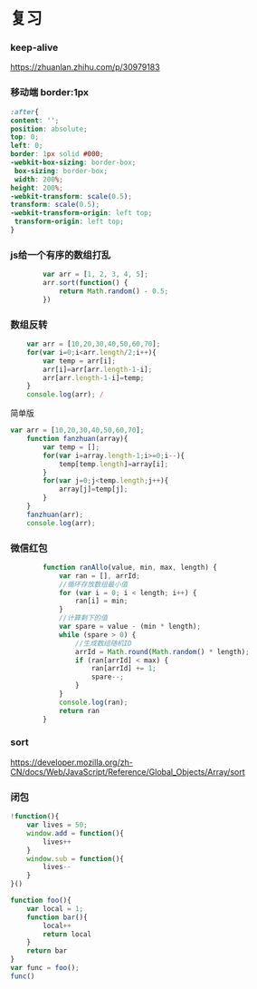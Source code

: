 # 复习

### keep-alive 

https://zhuanlan.zhihu.com/p/30979183

### 移动端 border:1px

```css
:after{
content: ''; 
position: absolute;
top: 0; 
left: 0; 
border: 1px solid #000; 
-webkit-box-sizing: border-box;
 box-sizing: border-box;
 width: 200%; 
height: 200%; 
-webkit-transform: scale(0.5); 
transform: scale(0.5); 
-webkit-transform-origin: left top;
 transform-origin: left top;
}
```

### js给一个有序的数组打乱

```js
        var arr = [1, 2, 3, 4, 5];
        arr.sort(function() {
            return Math.random() - 0.5;
        })
```

### 数组反转

```js
	var arr = [10,20,30,40,50,60,70];
	for(var i=0;i<arr.length/2;i++){
		var temp = arr[i];
		arr[i]=arr[arr.length-1-i];
		arr[arr.length-1-i]=temp;
	}
	console.log(arr); /
```

简单版

```js
var arr = [10,20,30,40,50,60,70];
	function fanzhuan(array){
		var temp = [];
		for(var i=array.length-1;i>=0;i--){
			temp[temp.length]=array[i];
		}
		for(var j=0;j<temp.length;j++){
			array[j]=temp[j];
		}
	}
	fanzhuan(arr);
	console.log(arr);
```

### 微信红包

```js
        function ranAllo(value, min, max, length) {
            var ran = [], arrId;
            //循环存放数组最小值
            for (var i = 0; i < length; i++) {
                ran[i] = min;
            }
            //计算剩下的值
            var spare = value - (min * length);
            while (spare > 0) {
                //生成数组随机ID
                arrId = Math.round(Math.random() * length);
                if (ran[arrId] < max) {
                    ran[arrId] += 1;
                    spare--;
                }
            }
            console.log(ran);
            return ran
        }
```

### sort

https://developer.mozilla.org/zh-CN/docs/Web/JavaScript/Reference/Global_Objects/Array/sort

### 闭包

```js
!function(){
    var lives = 50;
    window.add = function(){
        lives++
    }
    window.sub = function(){
        lives--
    }
}()

function foo(){
    var local = 1;
    function bar(){
        local++
        return local
    }
    return bar
}
var func = foo();
func()
```